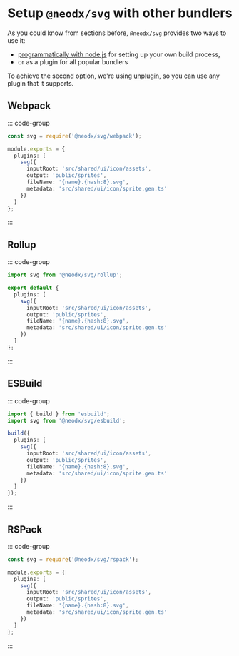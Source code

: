 # Setup `@neodx/svg` with other bundlers

As you could know from sections before, `@neodx/svg` provides two ways to use it:

- [programmatically with node.js](./node.md) for setting up your own build process,
- or as a plugin for all popular bundlers

To achieve the second option, we're using [unplugin](https://github.com/unjs/unplugin), so you can use any plugin that it supports.

## Webpack

::: code-group

```typescript [webpack.config.js]
const svg = require('@neodx/svg/webpack');

module.exports = {
  plugins: [
    svg({
      inputRoot: 'src/shared/ui/icon/assets',
      output: 'public/sprites',
      fileName: '{name}.{hash:8}.svg',
      metadata: 'src/shared/ui/icon/sprite.gen.ts'
    })
  ]
};
```

:::

## Rollup

::: code-group

```typescript [rollup.config.mjs]
import svg from '@neodx/svg/rollup';

export default {
  plugins: [
    svg({
      inputRoot: 'src/shared/ui/icon/assets',
      output: 'public/sprites',
      fileName: '{name}.{hash:8}.svg',
      metadata: 'src/shared/ui/icon/sprite.gen.ts'
    })
  ]
};
```

:::

## ESBuild

::: code-group

```typescript [esbuild.config.js]
import { build } from 'esbuild';
import svg from '@neodx/svg/esbuild';

build({
  plugins: [
    svg({
      inputRoot: 'src/shared/ui/icon/assets',
      output: 'public/sprites',
      fileName: '{name}.{hash:8}.svg',
      metadata: 'src/shared/ui/icon/sprite.gen.ts'
    })
  ]
});
```

:::

## RSPack

::: code-group

```typescript [rspack.config.js]
const svg = require('@neodx/svg/rspack');

module.exports = {
  plugins: [
    svg({
      inputRoot: 'src/shared/ui/icon/assets',
      output: 'public/sprites',
      fileName: '{name}.{hash:8}.svg',
      metadata: 'src/shared/ui/icon/sprite.gen.ts'
    })
  ]
};
```

:::
